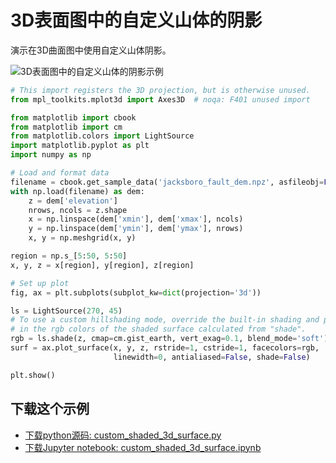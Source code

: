 # 3D表面图中的自定义山体的阴影

演示在3D曲面图中使用自定义山体阴影。

![3D表面图中的自定义山体的阴影示例](https://matplotlib.org/_images/sphx_glr_custom_shaded_3d_surface_001.png)

```python
# This import registers the 3D projection, but is otherwise unused.
from mpl_toolkits.mplot3d import Axes3D  # noqa: F401 unused import

from matplotlib import cbook
from matplotlib import cm
from matplotlib.colors import LightSource
import matplotlib.pyplot as plt
import numpy as np

# Load and format data
filename = cbook.get_sample_data('jacksboro_fault_dem.npz', asfileobj=False)
with np.load(filename) as dem:
    z = dem['elevation']
    nrows, ncols = z.shape
    x = np.linspace(dem['xmin'], dem['xmax'], ncols)
    y = np.linspace(dem['ymin'], dem['ymax'], nrows)
    x, y = np.meshgrid(x, y)

region = np.s_[5:50, 5:50]
x, y, z = x[region], y[region], z[region]

# Set up plot
fig, ax = plt.subplots(subplot_kw=dict(projection='3d'))

ls = LightSource(270, 45)
# To use a custom hillshading mode, override the built-in shading and pass
# in the rgb colors of the shaded surface calculated from "shade".
rgb = ls.shade(z, cmap=cm.gist_earth, vert_exag=0.1, blend_mode='soft')
surf = ax.plot_surface(x, y, z, rstride=1, cstride=1, facecolors=rgb,
                       linewidth=0, antialiased=False, shade=False)

plt.show()
```

## 下载这个示例
            
- [下载python源码: custom_shaded_3d_surface.py](https://matplotlib.org/_downloads/custom_shaded_3d_surface.py)
- [下载Jupyter notebook: custom_shaded_3d_surface.ipynb](https://matplotlib.org/_downloads/custom_shaded_3d_surface.ipynb)